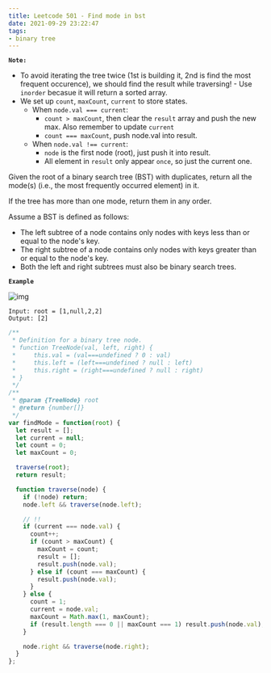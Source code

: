 ```yaml
---
title: Leetcode 501 - Find mode in bst
date: 2021-09-29 23:22:47
tags:
- binary tree
---
```

**`Note:`**
- To avoid iterating the tree twice (1st is building it, 2nd is find the most frequent occurence), we should find the result while traversing! - Use `inorder` becasue it will return a sorted array.
- We set up `count`, `maxCount`, `current` to store states.
  - When `node.val === current`:
    - `count > maxCount`, then clear the `result` array and push the new max. Also remember to update `current`
    - `count === maxCount`, push node.val into result.
  - When `node.val !== current`:
    - `node` is the first node (root), just push it into result.
    - All element in `result` only appear `once`, so just the current one. 

Given the root of a binary search tree (BST) with duplicates, return all the mode(s) (i.e., the most frequently occurred element) in it.

If the tree has more than one mode, return them in any order.

Assume a BST is defined as follows:

- The left subtree of a node contains only nodes with keys less than or equal to the node's key.
- The right subtree of a node contains only nodes with keys greater than or equal to the node's key.
- Both the left and right subtrees must also be binary search trees.

**`Example`**

![img](https://assets.leetcode.com/uploads/2021/03/11/mode-tree.jpg)
```
Input: root = [1,null,2,2]
Output: [2]
```

```javascript
/**
 * Definition for a binary tree node.
 * function TreeNode(val, left, right) {
 *     this.val = (val===undefined ? 0 : val)
 *     this.left = (left===undefined ? null : left)
 *     this.right = (right===undefined ? null : right)
 * }
 */
/**
 * @param {TreeNode} root
 * @return {number[]}
 */
var findMode = function(root) {
  let result = [];
  let current = null;
  let count = 0;
  let maxCount = 0;

  traverse(root);
  return result;

  function traverse(node) {
    if (!node) return;
    node.left && traverse(node.left);

    // !!
    if (current === node.val) {
      count++;
      if (count > maxCount) {
        maxCount = count;
        result = [];
        result.push(node.val);
      } else if (count === maxCount) {
        result.push(node.val);
      }
    } else {
      count = 1;
      current = node.val;
      maxCount = Math.max(1, maxCount);
      if (result.length === 0 || maxCount === 1) result.push(node.val);
    }

    node.right && traverse(node.right);
  }
};
```